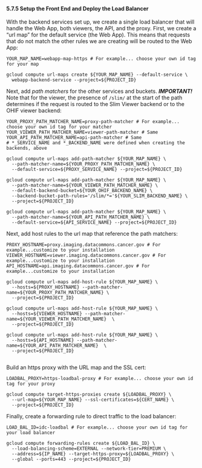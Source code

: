 #### 5.7.5 Setup the Front End and Deploy the Load Balancer

With the backend services set up, we create a single load balancer that will handle 
the Web App, both viewers, the API, and the proxy. First, we create a “url map” for 
the default service (the Web App). This means that requests that do not match the other
rules we are creating will be routed to the Web App: 

```
YOUR_MAP_NAME=webapp-map-https # For example... choose your own id tag for your map

gcloud compute url-maps create ${YOUR_MAP_NAME} --default-service \
  webapp-backend-service --project=${PROJECT_ID}
```

Next, add _path matchers_ for the other services and buckets. **_IMPORTANT!_** Note that for the viewer, 
the presence of `/slim/` at the start of the path determines if the request is 
routed to the Slim Viewer backend or to the OHIF viewer backend:

```
YOUR_PROXY_PATH_MATCHER_NAME=proxy-path-matcher # For example... choose your own id tag for your matcher
YOUR_VIEWER_PATH_MATCHER_NAME=viewer-path-matcher # Same
YOUR_API_PATH_MATCHER_NAME=api-path-matcher # Same
# *_SERVICE_NAME and *_BACKEND_NAME were defined when creating the backends, above 

gcloud compute url-maps add-path-matcher ${YOUR_MAP_NAME} \
  --path-matcher-name=${YOUR_PROXY_PATH_MATCHER_NAME} \
  --default-service=${PROXY_SERVICE_NAME} --project=${PROJECT_ID} 

gcloud compute url-maps add-path-matcher ${YOUR_MAP_NAME} \
  --path-matcher-name=${YOUR_VIEWER_PATH_MATCHER_NAME} \
  --default-backend-bucket=${YOUR_OHIF_BACKEND_NAME} \
  --backend-bucket-path-rules='/slim/*='${YOUR_SLIM_BACKEND_NAME} \
  --project=${PROJECT_ID}

gcloud compute url-maps add-path-matcher ${YOUR_MAP_NAME} \
  --path-matcher-name=${YOUR_API_PATH_MATCHER_NAME} \
  --default-service=${API_SERVICE_NAME} --project=${PROJECT_ID} 
```

Next, add host rules to the url map that reference the path matchers:

```
PROXY_HOSTNAME=proxy.imaging.datacommons.cancer.gov # For example...customize to your installation
VIEWER_HOSTNAME=viewer.imaging.datacommons.cancer.gov # For example...customize to your installation
API_HOSTNAME=api.imaging.datacommons.cancer.gov # For example...customize to your installation

gcloud compute url-maps add-host-rule ${YOUR_MAP_NAME} \
  --hosts=${PROXY_HOSTNAME} --path-matcher-name=${YOUR_PROXY_PATH_MATCHER_NAME} \
  --project=${PROJECT_ID}

gcloud compute url-maps add-host-rule ${YOUR_MAP_NAME} \
  --hosts=${VIEWER_HOSTNAME} --path-matcher-name=${YOUR_VIEWER_PATH_MATCHER_NAME}  \
  --project=${PROJECT_ID}
  
gcloud compute url-maps add-host-rule ${YOUR_MAP_NAME} \
  --hosts=${API_HOSTNAME} --path-matcher-name=${YOUR_API_PATH_MATCHER_NAME}  \
  --project=${PROJECT_ID}  
  
```
Build an https proxy with the URL map and the SSL cert:

```
LOADBAL_PROXY=https-loadbal-proxy # For example... choose your own id tag for your proxy

gcloud compute target-https-proxies create ${LOADBAL_PROXY} \
  --url-map=${YOUR_MAP_NAME} --ssl-certificates=${CERT_NAME} \
  --project=${PROJECT_ID}
```

Finally, create a forwarding rule to direct traffic to the load balancer:

```
LOAD_BAL_ID=idc-loadbal # For example... choose your own id tag for your load balancer

gcloud compute forwarding-rules create ${LOAD_BAL_ID} \
  --load-balancing-scheme=EXTERNAL --network-tier=PREMIUM \
  --address=${IP_NAME} --target-https-proxy=${LOADBAL_PROXY} \
  --global --ports=443 --project=${PROJECT_ID}
```